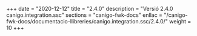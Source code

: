 +++
date        = "2020-12-12"
title       = "2.4.0"
description = "Versió 2.4.0 canigo.integration.ssc"
sections    = "canigo-fwk-docs"
enllac		= "/canigo-fwk-docs/documentacio-llibreries/canigo.integration.ssc/2.4.0/"
weight		= 10
+++
